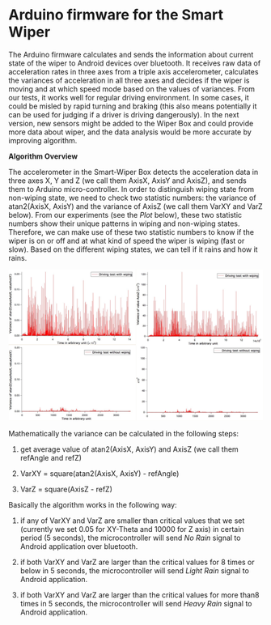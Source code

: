 **Arduino firmware for the Smart Wiper**
===================================

The Arduino firmware calculates and sends the information about current state of the wiper to Android devices over bluetooth. It receives raw data of acceleration rates in three axes from a triple axis accelerometer, calculates the variances of acceleration in all three axes and decides if the wiper is moving and at which speed mode based on the values of variances. From our tests, it works well for regular driving environment. In some cases, it could be misled by rapid turning and braking (this also means potentially it can be used for judging if a driver is driving dangerously). In the next version, new sensors might be added to the Wiper Box and could provide more data about wiper, and the data analysis would be more accurate by improving algorithm. 

**Algorithm Overview**

The accelerometer in the Smart-Wiper Box detects the acceleration data in three axes X, Y and Z (we call them AxisX, AxisY and AxisZ), and sends them to Arduino micro-controller. In order to distinguish wiping state from non-wiping state, we need to check two statistic numbers: the variance of atan2(AxisX, AxisY) and the variance of AxisZ (we call them VarXY and VarZ below). From our experiments (see the *Plot* below), these two statistic numbers show their unique patterns in wiping and non-wiping states. Therefore, we can make use of these two statistic numbers to know if the wiper is on or off and at what kind of speed the wiper is wiping (fast or slow). Based on the different wiping states, we can tell if it rains and how it rains. 

![Wiping Waves](https://github.com/openxc/smart-wiper/raw/master/Arduino/Docs/wipingwaves.jpg)

Mathematically the variance can be calculated in the following steps: 

1. get average value of atan2(AxisX, AxisY) and AxisZ (we call them refAngle and refZ)

2. VarXY = square(atan2(AxisX, AxisY) - refAngle)

3. VarZ = square(AxisZ - refZ)

Basically the algorithm works in the following way: 

1. if any of VarXY and VarZ are smaller than critical values that we set (currently we set 0.05 for XY-Theta and 10000 for Z axis) in certain period (5 seconds), the microcontroller will send *No Rain* signal to Android application over bluetooth.

2. if both VarXY and VarZ are larger than the critical values for 8 times or below in 5 seconds, the microcontroller will send *Light Rain* signal to Android application. 

3. if both VarXY and VarZ are larger than the critical values for more than8 times in 5 seconds, the microcontroller will send *Heavy Rain* signal to Android application. 


